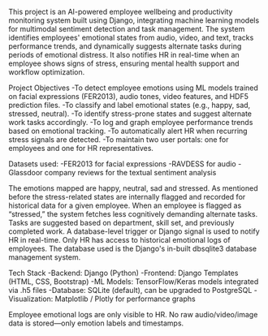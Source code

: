 This project is an AI-powered employee wellbeing and productivity monitoring system built using Django, integrating machine learning models for multimodal sentiment detection and task management. The system identifies employees' emotional states from audio, video, and text, tracks performance trends, and dynamically suggests alternate tasks during periods of emotional distress. It also notifies HR in real-time when an employee shows signs of stress, ensuring mental health support and workflow optimization.

Project Objectives
-To detect employee emotions using ML models trained on facial expressions (FER2013), audio tones, video features, and HDF5 prediction files.
-To classify and label emotional states (e.g., happy, sad, stressed, neutral).
-To identify stress-prone states and suggest alternate work tasks accordingly.
-To log and graph employee performance trends based on emotional tracking.
-To automatically alert HR when recurring stress signals are detected.
-To maintain two user portals: one for employees and one for HR representatives.

Datasets used:
-FER2013 for facial expressions
-RAVDESS for audio 
-Glassdoor company reviews for the textual sentiment analysis

The emotions mapped are happy, neutral, sad and stressed. As mentioned before the stress-related states are internally flagged and recorded for historical data for a given employee. When an employee is flagged as “stressed,” the system fetches less cognitively demanding alternate tasks. Tasks are suggested based on department, skill set, and previously completed work. A database-level trigger or Django signal is used to notify HR in real-time. Only HR has access to historical emotional logs of employees. The database used is the Django's in-built dbsqlite3 database management system.

 Tech Stack
-Backend: Django (Python)
-Frontend: Django Templates (HTML, CSS, Bootstrap)
-ML Models: TensorFlow/Keras models integrated via .h5 files
-Database: SQLite (default), can be upgraded to PostgreSQL
-Visualization: Matplotlib / Plotly for performance graphs

Employee emotional logs are only visible to HR. No raw audio/video/image data is stored—only emotion labels and timestamps. 
